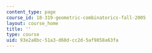 ```yaml
---
content_type: page
course_id: 18-319-geometric-combinatorics-fall-2005
layout: course_home
title: ''
type: course
uid: 93e2a8bc-51a3-d60d-cc2d-5af9858a63fa
---
```

